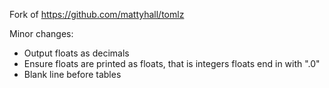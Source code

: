 Fork of https://github.com/mattyhall/tomlz

Minor changes:

 - Output floats as decimals
 - Ensure floats are printed as floats, that is integers floats end in with ".0" 
 - Blank line before tables

